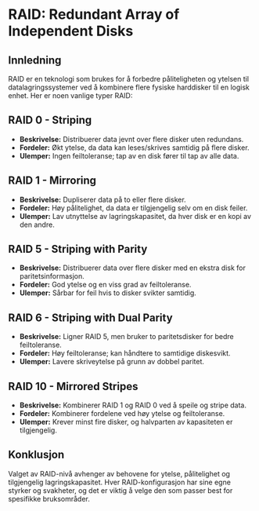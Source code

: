 

# RAID: Redundant Array of Independent Disks

## Innledning
RAID er en teknologi som brukes for å forbedre påliteligheten og ytelsen til datalagringssystemer ved å kombinere flere fysiske harddisker til en logisk enhet. Her er noen vanlige typer RAID:

## RAID 0 - Striping
- **Beskrivelse:** Distribuerer data jevnt over flere disker uten redundans.
- **Fordeler:** Økt ytelse, da data kan leses/skrives samtidig på flere disker.
- **Ulemper:** Ingen feiltoleranse; tap av en disk fører til tap av alle data.

## RAID 1 - Mirroring
- **Beskrivelse:** Dupliserer data på to eller flere disker.
- **Fordeler:** Høy pålitelighet, da data er tilgjengelig selv om en disk feiler.
- **Ulemper:** Lav utnyttelse av lagringskapasitet, da hver disk er en kopi av den andre.

## RAID 5 - Striping with Parity
- **Beskrivelse:** Distribuerer data over flere disker med en ekstra disk for paritetsinformasjon.
- **Fordeler:** God ytelse og en viss grad av feiltoleranse.
- **Ulemper:** Sårbar for feil hvis to disker svikter samtidig.

## RAID 6 - Striping with Dual Parity
- **Beskrivelse:** Ligner RAID 5, men bruker to paritetsdisker for bedre feiltoleranse.
- **Fordeler:** Høy feiltoleranse; kan håndtere to samtidige diskesvikt.
- **Ulemper:** Lavere skriveytelse på grunn av dobbel paritet.

## RAID 10 - Mirrored Stripes
- **Beskrivelse:** Kombinerer RAID 1 og RAID 0 ved å speile og stripe data.
- **Fordeler:** Kombinerer fordelene ved høy ytelse og feiltoleranse.
- **Ulemper:** Krever minst fire disker, og halvparten av kapasiteten er tilgjengelig.

## Konklusjon
Valget av RAID-nivå avhenger av behovene for ytelse, pålitelighet og tilgjengelig lagringskapasitet. Hver RAID-konfigurasjon har sine egne styrker og svakheter, og det er viktig å velge den som passer best for spesifikke bruksområder.
